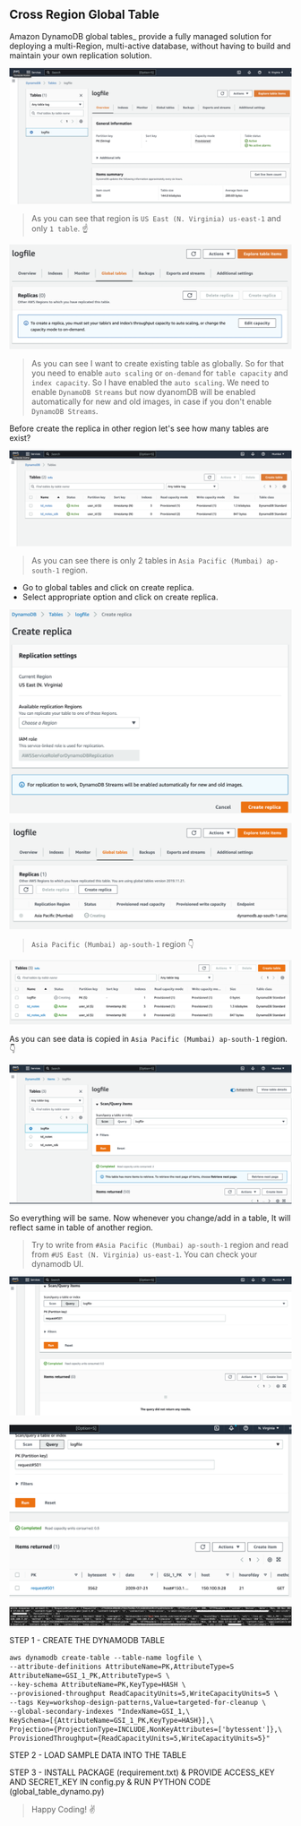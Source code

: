 ## Cross Region Global Table
Amazon DynamoDB global tables_ provide a fully managed solution for deploying a multi-Region, multi-active database, without having to build and maintain your own replication solution.

![table metadata](./assets/table_metadata.png)

> As you can see that region is `US East (N. Virginia)
us-east-1` and only `1 table`. :point_up:

![warning for replica](./assets/warning_capacity.png)

> As you can see I want to create existing table as globally. So for that you need to enable `auto scaling` or `on-demand` for `table capacity` and `index capacity`. So I have enabled the `auto scaling`. We need to enable `DynamoDB Streams` but now dyanomDB will be enabled automatically for new and old images, in case if you don't enable `DynamoDB Streams`.

Before create the replica in other region let's see how many tables are exist?

![other region](./assets/other_region.png)

> As you can see there is only 2 tables in `Asia Pacific (Mumbai) ap-south-1` region.

* Go to global tables and click on create replica.
* Select appropriate option and click on create replica.

![replica wizard](./assets/replica_wizard.png)

![replica creating](./assets/replicacopy.png)


> `Asia Pacific (Mumbai) ap-south-1` region :point_down:

![replica creating](./assets/regionreplicacopy.png)

As you can see data is copied in `Asia Pacific (Mumbai) ap-south-1` region. :point_down:

![replica mumbai](./assets/mumbairegion.png)

So everything will be same. Now whenever you change/add in a table, It will reflect same in table of another region.


> Try to write from `#Asia Pacific (Mumbai) ap-south-1` region and read from `#US East (N. Virginia) us-east-1`. You can check your dynamodb UI.

![no data](./assets/mumbai_no_data.png)

![data](./assets/datavirgina.png)

![response](./assets/response.png)

STEP 1 - CREATE THE DYNAMODB TABLE

```
aws dynamodb create-table --table-name logfile \
--attribute-definitions AttributeName=PK,AttributeType=S AttributeName=GSI_1_PK,AttributeType=S \
--key-schema AttributeName=PK,KeyType=HASH \
--provisioned-throughput ReadCapacityUnits=5,WriteCapacityUnits=5 \
--tags Key=workshop-design-patterns,Value=targeted-for-cleanup \
--global-secondary-indexes "IndexName=GSI_1,\
KeySchema=[{AttributeName=GSI_1_PK,KeyType=HASH}],\
Projection={ProjectionType=INCLUDE,NonKeyAttributes=['bytessent']},\
ProvisionedThroughput={ReadCapacityUnits=5,WriteCapacityUnits=5}"
```

STEP 2 - LOAD SAMPLE DATA INTO THE TABLE

STEP 3 - INSTALL PACKAGE (requirement.txt) & PROVIDE ACCESS_KEY AND SECRET_KEY IN config.py & RUN PYTHON CODE (global_table_dynamo.py)


> Happy Coding! :v: